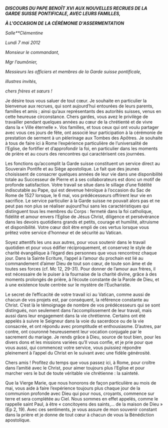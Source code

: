 ***DISCOURS DU PAPE BENOÎT XVI*** ***AUX NOUVELLES RECRUES DE LA GARDE SUISSE PONTIFICALE, AVEC LEURS FAMILLES,***

***À L'OCCASION DE*** ***LA CÉRÉMONIE D'ASSERMENTATION***

*Salle**Clémentine*

*Lundi 7 mai 2012*

*Monsieur le commandant,*

*Mgr l’aumônier,*

*Messieurs les officiers et membres de la Garde suisse pontificale,*

*illustres invités,*

*chers frères et sœurs !*

Je désire tous vous saluer de tout cœur. Je souhaite en particulier la bienvenue aux recrues, qui sont aujourd’hui entourées de leurs parents, familles et amis ; ainsi qu’aux représentants des autorités suisses, venus en cette heureuse circonstance. Chers gardes, vous avez le privilège de travailler pendant quelques années au cœur de la chrétienté et de vivre dans la « Ville éternelle ». Vos familles, et tous ceux qui ont voulu partager avec vous ces jours de fête, ont associé leur participation à la cérémonie de prestation de serment à un pèlerinage aux Tombes des Apôtres. Je souhaite à tous de faire ici à Rome l’expérience particulière de l’universalité de l’Eglise, de fortifier et d’approfondir la foi, en particulier dans les moments de prière et au cours des rencontres qui caractérisent ces journées.

Les fonctions qu’accomplit la Garde suisse constituent un service direct au Souverain Pontife et au Siège apostolique. Le fait que des jeunes choisissent de consacrer quelques années de leur vie dans une disponibilité totale au Successeur de Pierre et à ses collaborateurs est donc un motif de profonde satisfaction. Votre travail se situe dans le sillage d’une fidélité indiscutable au Pape, qui est devenue héroïque à l’occasion du Sac de Rome de 1527 lorsque, le 6 mai, vos prédécesseurs offrirent leur vie en sacrifice. Le service particulier à la Garde suisse ne pouvait alors pas et ne peut pas non plus se réaliser aujourd’hui sans les caractéristiques qui distinguent tous les membres du Corps : fermeté dans la foi catholique, fidélité et amour envers l’Eglise de Jésus Christ, diligence et persévérance dans les devoirs quotidiens grands et petits, courage et humilité, altruisme et disponibilité. Votre cœur doit être empli de ces vertus lorsque vous prêtez votre service d’honneur et de sécurité au Vatican.

Soyez attentifs les uns aux autres, pour vous soutenir dans le travail quotidien et pour vous édifier réciproquement, et conservez le style de charité évangélique à l’égard des personnes que vous rencontrez chaque jour. Dans la Sainte Ecriture, l’appel à l’amour du prochain est lié au commandement d’aimer Dieu de tout son cœur, de toute son âme et de toutes ses forces (cf. Mc 12, 29-31). Pour donner de l’amour aux frères, il est nécessaire de le puiser à la fournaise de la charité divine, grâce à des moments prolongés de prière, à l’écoute constante de la Parole de Dieu, et à une existence toute centrée sur le mystère de l’Eucharistie.

Le secret de l’efficacité de votre travail ici au Vatican, comme aussi de chacun de vos projets est, par conséquent, la référence constante au Christ. C’est là le témoignage de nombre de vos prédécesseurs qui se sont distingués, non seulement dans l’accomplissement de leur travail, mais aussi dans leur engagement dans la vie chrétienne. Certains ont été appelés à suivre le Seigneur dans la voie du sacerdoce ou de la vie consacrée, et ont répondu avec promptitude et enthousiasme. D’autres, par contre, ont couronné heureusement leur vocation conjugale par le sacrement du mariage. Je rends grâce à Dieu, source de tout bien, pour les divers dons et les missions variées qu’Il vous confie, et je prie pour que vous aussi, qui commencez votre service, vous puissiez répondre pleinement à l’appel du Christ en le suivant avec une fidèle générosité.

Chers amis ! Profitez du temps que vous passez ici, à Rome, pour croître dans l’amitié avec le Christ, pour aimer toujours plus l’Eglise et pour marcher vers le but de toute véritable vie chrétienne : la sainteté.

Que la Vierge Marie, que nous honorons de façon particulière au mois de mai, vous aide à faire l’expérience toujours plus chaque jour de la communion profonde avec Dieu qui pour nous, croyants, commence sur terre et sera complétée au Ciel. Nous sommes en effet appelés, comme le rappelle saint Paul, à être « concitoyens des saints,... de la maison de Dieu » (Ep 2, 19). Avec ces sentiments, je vous assure de mon souvenir constant dans la prière et je donne de tout cœur à chacun de vous la Bénédiction apostolique.